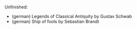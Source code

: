 Unfinished:
- (german) Legends of Classical Antiquity by Gustav Schwab
- (german) Ship of fools by Sebastian Brandt